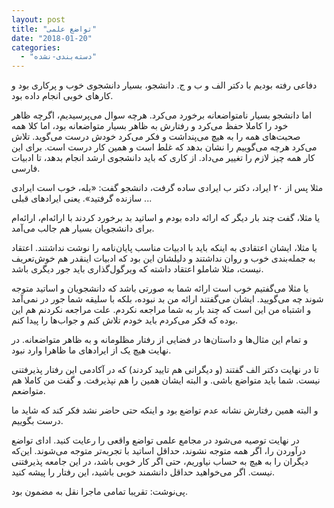 ```yaml
---
layout: post
title: "تواضع علمی"
date: "2018-01-20"
categories: 
  - "دسته‌بندی-نشده"
---
```


دفاعی رفته بودیم با دکتر الف و ب و ج. دانشجو، بسیار دانشجوی خوب و پرکاری بود و کارهای خوبی انجام داده بود.

اما دانشجو بسیار نامتواضعانه برخورد می‌کرد. هرچه سوال می‌پرسیدیم، اگرچه ظاهر خود را کاملا حفظ می‌کرد و رفتارش به ظاهر بسیار متواضعانه بود، اما کلا همه صحبت‌های همه را به هیچ می‌پنداشت و فکر می‌کرد خودش درست می‌گوید. تلاش می‌کرد هرچه می‌گوییم را نشان بدهد که غلط است و همین کار درست است. برای این کار همه چیز لازم را تغییر می‌داد. از کاری که باید دانشجوی ارشد انجام بدهد، تا ادبیات فارسی.

مثلا پس از ۲۰ ایراد، دکتر ب ایرادی ساده گرفت، دانشجو گفت: «بله، خوب است ایرادی سازنده گرفتید». یعنی ایرادهای قبلی ...

یا مثلا، گفت چند بار دیگر که ارائه داده بودم و اساتید بد برخورد کردند با ارائه‌ام، ارائه‌ام برای دانشجویان بسیار هم جالب می‌آمد.

یا مثلا، ایشان اعتقادی به اینکه باید با ادبیات مناسب پایان‌نامه را نوشت نداشتند. اعتقاد به جمله‌بندی خوب و روان نداشتند و دلیلشان این بود که ادبیات اینقدر هم خوش‌تعریف نیست، مثلا شاملو اعتقاد داشته که ویرگول‌گذاری باید جور دیگری باشد.

یا مثلا می‌گفتیم خوب است ارائه شما به صورتی باشد که دانشجویان و اساتید متوجه شوند چه می‌گویید. ایشان می‌گفتند ارائه من بد نبوده، بلکه با سلیقه شما جور در نمی‌آمد و اشتباه من این است که چند بار به شما مراجعه نکردم. علت مراجعه نکردنم هم این بوده که فکر می‌کردم باید خودم تلاش کنم و جواب‌ها را پیدا کنم.

و تمام این مثال‌ها و داستان‌ها در فضایی از رفتار مظلومانه و به ظاهر متواضعانه. در نهایت هیچ یک از ایرادهای ما ظاهرا وارد نبود.

تا در نهایت دکتر الف گفتند (و دیگرانی هم تایید کردند) که در آکادمی این رفتار پذیرفتنی نیست. شما باید متواضع باشی. و البته ایشان همین را هم نپذیرفت. و گفت من کاملا هم متواضعم.

و البته همین رفتارش نشانه عدم تواضع بود و اینکه حتی حاضر نشد فکر کند که شاید ما درست بگوییم.

در نهایت توصیه می‌شود در مجامع علمی تواضع واقعی را رعایت کنید. ادای تواضع درآوردن را، اگر همه متوجه نشوند، حداقل اساتید با تجربه‌تر متوجه می‌شوند. این‌که دیگران را به هیچ به حساب نیاوریم، حتی اگر کار خوبی باشد، در این جامعه پذیرفتنی نیست. اگر می‌خواهید حداقل دانشمند خوبی باشید، این رفتار را پیشه کنید.

پی‌نوشت: تقریبا تمامی ماجرا نقل به مضمون بود.
